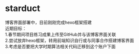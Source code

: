 # starduct  
博客界面部署中，目前刚刚完成hexo框架搭建  
近期目标：  
1.春节期间项目练习成果上传至GitHub并与该博客界面关联    
2.尝试放弃hexo框架，转用前端知识自行或与同事合作搭建博客界面    
3.考虑是否要把大学时期算法相关代码迁移到这个账户下面  
